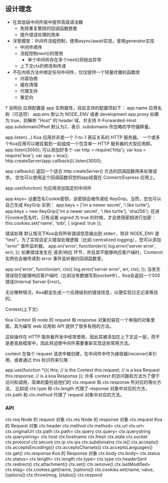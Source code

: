 ## 设计理念
- 在其低级中间件层中提供高级语法糖
  - 免除重复繁琐的回调函数嵌套
  - 提升错误处理的效率
- 洋葱模型：中间件流程控制，使用async/await实现，曾用generator实现
  - 中间件顺序
  - 流程控制next()的使用
    - 单个中间件存在多个next()将抛出异常
  - 上下文ctx的修改和传递
- 不在内核方法中绑定任何中间件，仅仅提供一个轻量优雅的函数库
  - 内容协商
  - 缓存清理
  - 代理支持
  - 重定向



? 没明白
应用配置是 app 实例属性，目前支持的配置项如下：
app.name 应用名称（可选项）
app.env 默认为 NODE_ENV 或者 development
app.proxy 如果为 true，则解析 "Host" 的 header 域，并支持 X-Forwarded-Host
app.subdomainOffset 默认为2，表示 .subdomains 所忽略的字符偏移量。

app.listen(...)
    Koa 应用并非是一个 1-to-1 表征关系的 HTTP 服务器。 一个或多个Koa应用可以被挂载到一起组成一个包含单一 HTTP 服务器的大型应用群。
    app.listen(3000); 可以添加好多个
        var http = require('http');
        var koa = require('koa');
        var app = koa();
        http.createServer(app.callback()).listen(3000);        

app.callback()
返回一个适合 http.createServer() 方法的回调函数用来处理请求。 您也可以使用这个回调函数将您的app挂载在 Connect/Express 应用上。

app.use(function)
为应用添加指定的中间件

app.keys=
设置签名Cookie密钥，该密钥会被传递给 KeyGrip。当然，您也可以自己生成 KeyGrip 实例：
app.keys = ['im a newer secret', 'i like turtle'];
app.keys = new KeyGrip(['im a newer secret', 'i like turtle'], 'sha256');
在进行cookie签名时，只有设置 signed 为 true 的时候，才会使用密钥进行加密：
this.cookies.set('name', 'tobi', { signed: true });

错误处理
默认情况下Koa会将所有错误信息输出到 stderr，除非 NODE_ENV 是 "test"。为了实现自定义错误处理逻辑（比如 centralized logging），您可以添加 "error" 事件监听器。
app.on('error', function(err){
  log.error('server error', err);
});
如果错误发生在 请求/响应 环节，并且其不能够响应客户端时，Contenxt 实例也会被传递到 error 事件监听器的回调函数里。

app.on('error', function(err, ctx){
  log.error('server error', err, ctx);
});
当发生错误但仍能够响应客户端时（比如没有数据写到socket中），Koa会返回一个500错误(Internal Server Error)。

无论哪种情况，Koa都会生成一个应用级别的错误信息，以便实现日志记录等目的。


Context(上下文)

Koa Context 将 node 的 request 和 response 对象封装在一个单独的对象里面，其为编写 web 应用和 API 提供了很多有用的方法。

这些操作在 HTTP 服务器开发中经常使用，因此其被添加在上下文这一层，而不是更高层框架中，因此将迫使中间件需要重新实现这些常用方法。

context 在每个 request 请求中被创建，在中间件中作为接收器(receiver)来引用，或者通过 this 标识符来引用：

app.use(function *(){
  this; // is the Context
  this.request; // is a koa Request
  this.response; // is a koa Response
});
许多 context 的访问器和方法为了便于访问和调用，简单的委托给他们的 ctx.request 和 ctx.response 所对应的等价方法， 比如说 ctx.type 和 ctx.length 代理了 response 对象中对应的方法，ctx.path 和 ctx.method 代理了 request 对象中对应的方法。


### API

ctx.req Node 的 request 对象
ctx.res Node 的 response 对象
ctx.request Koa 的 Request 对象
    ctx.header
    ctx.method
    ctx.method=
    ctx.url
    ctx.url=
    ctx.originalUrl
    ctx.path
    ctx.path=
    ctx.query
    ctx.query=
    ctx.querystring
    ctx.querystring=
    ctx.host
    ctx.hostname
    ctx.fresh
    ctx.stale
    ctx.socket
    ctx.protocol
    ctx.secure
    ctx.ip
    ctx.ips
    ctx.subdomains
    ctx.is()
    ctx.accepts()
    ctx.acceptsEncodings()
    ctx.acceptsCharsets()
    ctx.acceptsLanguages()
    ctx.get()
ctx.response Koa 的 Response 对象
    ctx.body
    ctx.body=
    ctx.status
    ctx.status=
    ctx.length=
    ctx.length
    ctx.type=
    ctx.type
    ctx.headerSent
    ctx.redirect()
    ctx.attachment()
    ctx.set()
    ctx.remove()
    ctx.lastModified=
    ctx.etag=
ctx.cookies.get(name, [options]) 
ctx.cookies.set(name, value, [options])
ctx.throw(msg, [status])
ctx.respond
